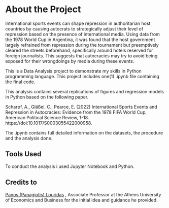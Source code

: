 # About the Project

International sports events can shape repression in authoritarian host countries by causing autocrats to strategically adjust their level of repression based on the presence of international media. Using data from the 1978 World Cup in Argentina, it was found that the host government largely refrained from repression during the tournament but preemptively cleared the streets beforehand, specifically around hotels reserved for foreign journalists. This suggests that autocracies may try to avoid being exposed for their wrongdoings by media during these events.

This is a Data Analysis project to demonstrate my skills in Python programming language. This project includes one(1) .ipynb file containing the final code.

This analysis contains several replications of figures and regression models in Python based on the following paper.

Scharpf, A., Gläßel, C., Pearce, E. (2022) International Sports Events and Repression in Autocracies: Evidence from the 1978 FIFA World Cup, American Political Science Review, 1-18. https://doi:10.1017/S0003055422000958.

The .ipynb contains full detailed information on the datasets, the procedure and the analysis done.

## Tools Used

To conduct the analysis i used Jupyter Notebook and Python.

## Credits to 
<a href="https://github.com/louridas" target="_blank">Panos (Panagiotis) Louridas</a> , Associate Professor at the Athens University of Economics and Business for the initial idea and guidance he provided.



